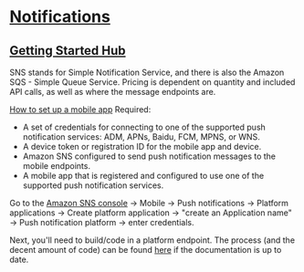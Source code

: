 # [Notifications](401-reading-38.md)

## [Getting Started Hub](https://aws.amazon.com/sns/getting-started/)

SNS stands for Simple Notification Service, and there is also the Amazon SQS - Simple Queue Service. Pricing is dependent on quantity and included API calls, as well as where the message endpoints are.

[How to set up a mobile app](https://docs.aws.amazon.com/sns/latest/dg/mobile-push-send.html)
Required:
- A set of credentials for connecting to one of the supported push notification services: ADM, APNs, Baidu, FCM, MPNS, or WNS.
- A device token or registration ID for the mobile app and device.
- Amazon SNS configured to send push notification messages to the mobile endpoints.
- A mobile app that is registered and configured to use one of the supported push notification services.

Go to the [Amazon SNS console](https://console.aws.amazon.com/sns/home) -> Mobile -> Push notifications -> Platform applications -> Create platform application -> "create an Application name" -> Push notification platform -> enter credentials.

Next, you'll need to build/code in a platform endpoint. The process (and the decent amount of code) can be found [here](https://docs.aws.amazon.com/sns/latest/dg/mobile-platform-endpoint.html) if the documentation is up to date.


